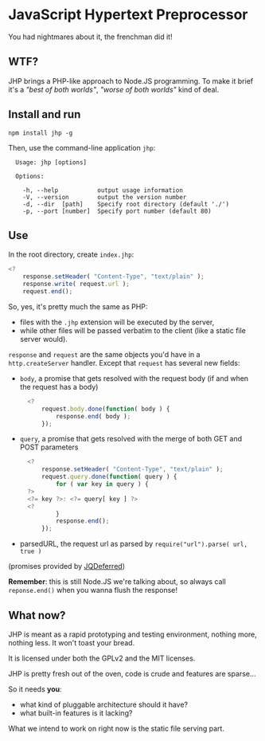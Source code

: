 JavaScript Hypertext Preprocessor
=================================

You had nightmares about it, the frenchman did it!

## WTF?

JHP brings a PHP-like approach to Node.JS programming. To make it brief it's a *"best of both worlds"*, *"worse of both worlds"* kind of deal.

## Install and run

`npm install jhp -g`

Then, use the command-line application `jhp`:

```
  Usage: jhp [options]

  Options:

    -h, --help           output usage information
    -V, --version        output the version number
    -d, --dir  [path]    Specify root directory (default './')
    -p, --port [number]  Specify port number (default 80)
```

## Use

In the root directory, create `index.jhp`:

```javascript
<?
	response.setHeader( "Content-Type", "text/plain" );
	response.write( request.url );
	request.end();
```

So, yes, it's pretty much the same as PHP:
* files with the `.jhp` extension will be executed by the server,
* while other files will be passed verbatim to the client (like a static file server would).

`response` and `request` are the same objects you'd have in a `http.createServer` handler. Except that `request` has several new fields:
* `body`, a promise that gets resolved with the request body (if and when the request has a body)

  ```javascript
	<?
		request.body.done(function( body ) {
			response.end( body );
		});
  ```

* `query`, a promise that gets resolved with the merge of both GET and POST parameters

  ```javascript
	<?
		response.setHeader( "Content-Type", "text/plain" );
		request.query.done(function( query ) {
			for ( var key in query ) {
	?>
	<?= key ?>: <?= query[ key ] ?>
	<?
			}
  			response.end();
		});
  ```

* parsedURL, the request url as parsed by `require("url").parse( url, true )`

(promises provided by [JQDeferred](/jaubourg/jquery-deferred-for-node))

**Remember**: this is still Node.JS we're talking about, so always call `reponse.end()` when you wanna flush the response!

## What now?

JHP is meant as a rapid prototyping and testing environment, nothing more, nothing less. It won't toast your bread.

It is licensed under both the GPLv2 and the MIT licenses.

JHP is pretty fresh out of the oven, code is crude and features are sparse...

So it needs **you**:
* what kind of pluggable architecture should it have?
* what built-in features is it lacking?

What we intend to work on right now is the static file serving part.
